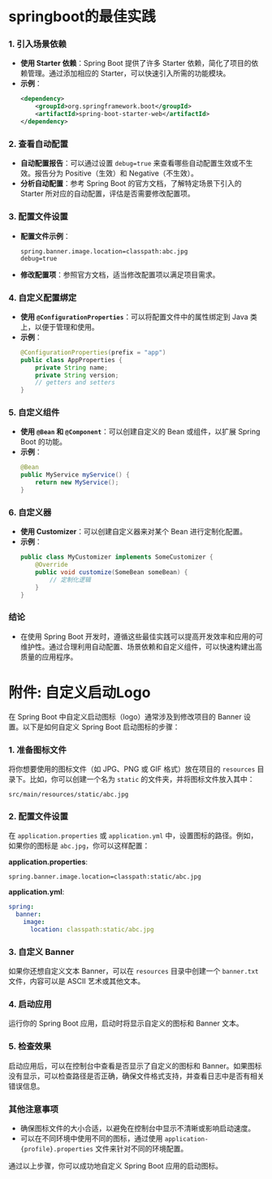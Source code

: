 # springboot的最佳实践
### 1. 引入场景依赖
- **使用 Starter 依赖**：Spring Boot 提供了许多 Starter 依赖，简化了项目的依赖管理。通过添加相应的 Starter，可以快速引入所需的功能模块。
- **示例**：
  ```xml
  <dependency>
      <groupId>org.springframework.boot</groupId>
      <artifactId>spring-boot-starter-web</artifactId>
  </dependency>
  ```

### 2. 查看自动配置
- **自动配置报告**：可以通过设置 `debug=true` 来查看哪些自动配置生效或不生效。报告分为 Positive（生效）和 Negative（不生效）。
- **分析自动配置**：参考 Spring Boot 的官方文档，了解特定场景下引入的 Starter 所对应的自动配置，评估是否需要修改配置项。

### 3. 配置文件设置
- **配置文件示例**：
  ```properties
  spring.banner.image.location=classpath:abc.jpg
  debug=true
  ```
- **修改配置项**：参照官方文档，适当修改配置项以满足项目需求。

### 4. 自定义配置绑定
- **使用 `@ConfigurationProperties`**：可以将配置文件中的属性绑定到 Java 类上，以便于管理和使用。
- **示例**：
  ```java
  @ConfigurationProperties(prefix = "app")
  public class AppProperties {
      private String name;
      private String version;
      // getters and setters
  }
  ```

### 5. 自定义组件
- **使用 `@Bean` 和 `@Component`**：可以创建自定义的 Bean 或组件，以扩展 Spring Boot 的功能。
- **示例**：
  ```java
  @Bean
  public MyService myService() {
      return new MyService();
  }
  ```

### 6. 自定义器
- **使用 Customizer**：可以创建自定义器来对某个 Bean 进行定制化配置。
- **示例**：
  ```java
  public class MyCustomizer implements SomeCustomizer {
      @Override
      public void customize(SomeBean someBean) {
          // 定制化逻辑
      }
  }
  ```

### 结论
- 在使用 Spring Boot 开发时，遵循这些最佳实践可以提高开发效率和应用的可维护性。通过合理利用自动配置、场景依赖和自定义组件，可以快速构建出高质量的应用程序。

# 附件: 自定义启动Logo
在 Spring Boot 中自定义启动图标（logo）通常涉及到修改项目的 Banner 设置。以下是如何自定义 Spring Boot 启动图标的步骤：

### 1. 准备图标文件
将你想要使用的图标文件（如 JPG、PNG 或 GIF 格式）放在项目的 `resources` 目录下。比如，你可以创建一个名为 `static` 的文件夹，并将图标文件放入其中：

```
src/main/resources/static/abc.jpg
```

### 2. 配置文件设置
在 `application.properties` 或 `application.yml` 中，设置图标的路径。例如，如果你的图标是 `abc.jpg`，你可以这样配置：

**application.properties**:
```properties
spring.banner.image.location=classpath:static/abc.jpg
```

**application.yml**:
```yaml
spring:
  banner:
    image:
      location: classpath:static/abc.jpg
```

### 3. 自定义 Banner
如果你还想自定义文本 Banner，可以在 `resources` 目录中创建一个 `banner.txt` 文件，内容可以是 ASCII 艺术或其他文本。

### 4. 启动应用
运行你的 Spring Boot 应用，启动时将显示自定义的图标和 Banner 文本。

### 5. 检查效果
启动应用后，可以在控制台中查看是否显示了自定义的图标和 Banner。如果图标没有显示，可以检查路径是否正确，确保文件格式支持，并查看日志中是否有相关错误信息。

### 其他注意事项
- 确保图标文件的大小合适，以避免在控制台中显示不清晰或影响启动速度。
- 可以在不同环境中使用不同的图标，通过使用 `application-{profile}.properties` 文件来针对不同的环境配置。

通过以上步骤，你可以成功地自定义 Spring Boot 应用的启动图标。